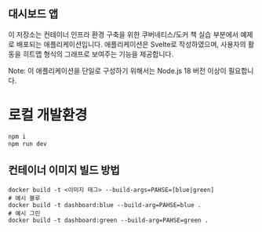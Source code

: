 ## 대시보드 앱

이 저장소는 컨테이너 인프라 환경 구축을 위한 쿠버네티스/도커 책 실습 부분에서 예제로 배포되는 애플리케이션입니다. 애플리케이션은 Svelte로 작성하였으며, 사용자의 활동을 히트맵 형식의 그래프로 보여주는 기능을 제공합니다.

Note: 이 애플리케이션을 단일로 구성하기 위해서는 Node.js 18 버전 이상이 필요합니다.

# 로컬 개발환경
```bash
npm i
npm run dev
```

## 컨테이너 이미지 빌드 방법
```shell
docker build -t <이미지 태그> --build-args=PAHSE=[blue|green]
# 예시 블루
docker build -t dashboard:blue --build-arg=PAHSE=blue .
# 예시 그린
docker build -t dashboard:green --build-arg=PAHSE=green .
```